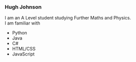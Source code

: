 ### Hugh Johnson
I am an A Level student studying Further Maths and Physics. <br>
I am familiar with
* Python
* Java
* C#
* HTML/CSS
* JavaScript


<!--
**hughjph/hughjph** is a ✨ _special_ ✨ repository because its `README.md` (this file) appears on your GitHub profile.

Hugh Johnson
I am an A Level student studying Further Maths and Physics.
I am familiar with
* Python
* Java
* C#
* HTML/CSS
* JavaScript
